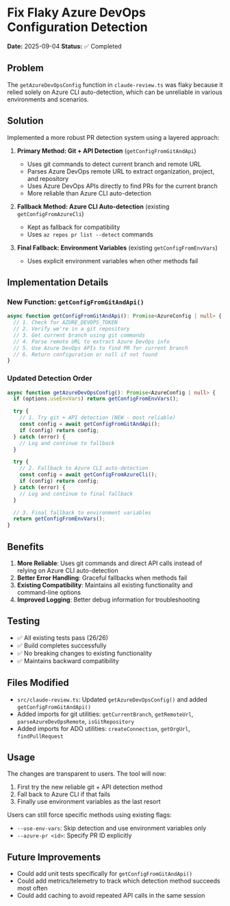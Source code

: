 # Fix Flaky Azure DevOps Configuration Detection

**Date:** 2025-09-04
**Status:** ✅ Completed

## Problem

The `getAzureDevOpsConfig` function in `claude-review.ts` was flaky because it relied solely on Azure CLI auto-detection, which can be unreliable in various environments and scenarios.

## Solution

Implemented a more robust PR detection system using a layered approach:

1. **Primary Method: Git + API Detection** (`getConfigFromGitAndApi`)

   - Uses git commands to detect current branch and remote URL
   - Parses Azure DevOps remote URL to extract organization, project, and repository
   - Uses Azure DevOps APIs directly to find PRs for the current branch
   - More reliable than Azure CLI auto-detection

2. **Fallback Method: Azure CLI Auto-detection** (existing `getConfigFromAzureCli`)

   - Kept as fallback for compatibility
   - Uses `az repos pr list --detect` commands

3. **Final Fallback: Environment Variables** (existing `getConfigFromEnvVars`)
   - Uses explicit environment variables when other methods fail

## Implementation Details

### New Function: `getConfigFromGitAndApi()`

```typescript
async function getConfigFromGitAndApi(): Promise<AzureConfig | null> {
  // 1. Check for AZURE_DEVOPS_TOKEN
  // 2. Verify we're in a git repository
  // 3. Get current branch using git commands
  // 4. Parse remote URL to extract Azure DevOps info
  // 5. Use Azure DevOps APIs to find PR for current branch
  // 6. Return configuration or null if not found
}
```

### Updated Detection Order

```typescript
async function getAzureDevOpsConfig(): Promise<AzureConfig | null> {
  if (options.useEnvVars) return getConfigFromEnvVars();

  try {
    // 1. Try git + API detection (NEW - most reliable)
    const config = await getConfigFromGitAndApi();
    if (config) return config;
  } catch (error) {
    // Log and continue to fallback
  }

  try {
    // 2. Fallback to Azure CLI auto-detection
    const config = await getConfigFromAzureCli();
    if (config) return config;
  } catch (error) {
    // Log and continue to final fallback
  }

  // 3. Final fallback to environment variables
  return getConfigFromEnvVars();
}
```

## Benefits

1. **More Reliable**: Uses git commands and direct API calls instead of relying on Azure CLI auto-detection
2. **Better Error Handling**: Graceful fallbacks when methods fail
3. **Existing Compatibility**: Maintains all existing functionality and command-line options
4. **Improved Logging**: Better debug information for troubleshooting

## Testing

- ✅ All existing tests pass (26/26)
- ✅ Build completes successfully
- ✅ No breaking changes to existing functionality
- ✅ Maintains backward compatibility

## Files Modified

- `src/claude-review.ts`: Updated `getAzureDevOpsConfig()` and added `getConfigFromGitAndApi()`
- Added imports for git utilities: `getCurrentBranch`, `getRemoteUrl`, `parseAzureDevOpsRemote`, `isGitRepository`
- Added imports for ADO utilities: `createConnection`, `getOrgUrl`, `findPullRequest`

## Usage

The changes are transparent to users. The tool will now:

1. First try the new reliable git + API detection method
2. Fall back to Azure CLI if that fails
3. Finally use environment variables as the last resort

Users can still force specific methods using existing flags:

- `--use-env-vars`: Skip detection and use environment variables only
- `--azure-pr <id>`: Specify PR ID explicitly

## Future Improvements

- Could add unit tests specifically for `getConfigFromGitAndApi()`
- Could add metrics/telemetry to track which detection method succeeds most often
- Could add caching to avoid repeated API calls in the same session
